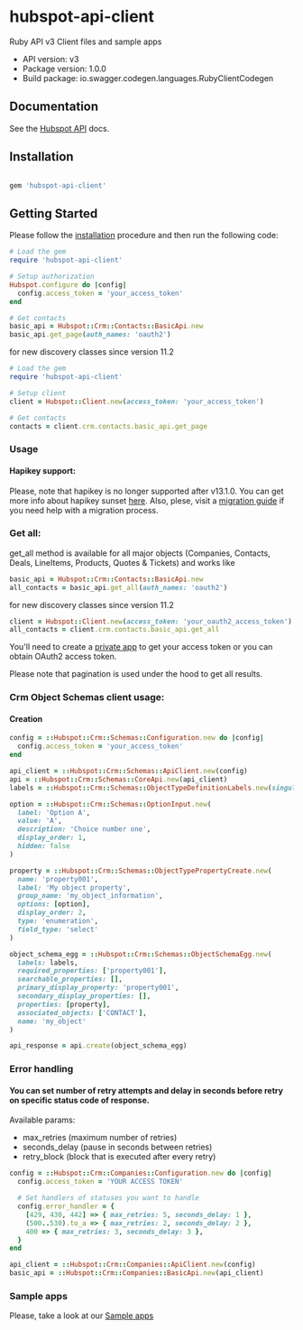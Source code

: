 # hubspot-api-client
Ruby API v3 Client files and sample apps

- API version: v3
- Package version: 1.0.0
- Build package: io.swagger.codegen.languages.RubyClientCodegen

## Documentation

See the [Hubspot API](https://developers.hubspot.com/docs/api/overview) docs.

## Installation

```ruby

gem 'hubspot-api-client'

```

## Getting Started

Please follow the [installation](#installation) procedure and then run the following code:
```ruby
# Load the gem
require 'hubspot-api-client'

# Setup authorization
Hubspot.configure do |config|
  config.access_token = 'your_access_token'
end

# Get contacts
basic_api = Hubspot::Crm::Contacts::BasicApi.new
basic_api.get_page(auth_names: 'oauth2')
```

for new discovery classes since version 11.2
```ruby
# Load the gem
require 'hubspot-api-client'

# Setup client
client = Hubspot::Client.new(access_token: 'your_access_token')

# Get contacts
contacts = client.crm.contacts.basic_api.get_page
```

### Usage

#### Hapikey support:

Please, note that hapikey is no longer supported after v13.1.0. You can get more info about hapikey sunset [here](https://developers.hubspot.com/changelog/upcoming-api-key-sunset). Also, plese, visit a [migration guide](https://developers.hubspot.com/docs/api/migrate-an-api-key-integration-to-a-private-app) if you need help with a migration process.

### Get all:
get_all method is available for all major objects (Companies, Contacts, Deals, LineItems, Products, Quotes & Tickets) and works like

```ruby
basic_api = Hubspot::Crm::Contacts::BasicApi.new
all_contacts = basic_api.get_all(auth_names: 'oauth2')
```

for new discovery classes since version 11.2
```ruby
client = Hubspot::Client.new(access_token: 'your_oauth2_access_token')
all_contacts = client.crm.contacts.basic_api.get_all
```

You'll need to create a [private app](https://developers.hubspot.com/docs/api/private-apps) to get your access token or you can obtain OAuth2 access token.

Please note that pagination is used under the hood to get all results.


### Crm Object Schemas client usage:

#### Creation

```ruby
config = ::Hubspot::Crm::Schemas::Configuration.new do |config|
  config.access_token = 'your_access_token'
end

api_client = ::Hubspot::Crm::Schemas::ApiClient.new(config)
api = ::Hubspot::Crm::Schemas::CoreApi.new(api_client)
labels = ::Hubspot::Crm::Schemas::ObjectTypeDefinitionLabels.new(singular: 'My object', plural: 'My objects')

option = ::Hubspot::Crm::Schemas::OptionInput.new(
  label: 'Option A',
  value: 'A',
  description: 'Choice number one',
  display_order: 1,
  hidden: false
)

property = ::Hubspot::Crm::Schemas::ObjectTypePropertyCreate.new(
  name: 'property001',
  label: 'My object property',
  group_name: 'my_object_information',
  options: [option],
  display_order: 2,
  type: 'enumeration',
  field_type: 'select'
)

object_schema_egg = ::Hubspot::Crm::Schemas::ObjectSchemaEgg.new(
  labels: labels,
  required_properties: ['property001'],
  searchable_properties: [],
  primary_display_property: 'property001',
  secondary_display_properties: [],
  properties: [property],
  associated_objects: ['CONTACT'],
  name: 'my_object'
)

api_response = api.create(object_schema_egg)
```


### Error handling

#### You can set number of retry attempts and delay in seconds before retry on specific status code of response.

Available params:
  - max_retries (maximum number of retries)
  - seconds_delay (pause in seconds between retries)
  - retry_block (block that is executed after every retry)


```ruby
config = ::Hubspot::Crm::Companies::Configuration.new do |config|
  config.access_token = 'YOUR ACCESS TOKEN'

  # Set handlers of statuses you want to handle
  config.error_handler = {
    [429, 430, 442] => { max_retries: 5, seconds_delay: 1 },
    (500..530).to_a => { max_retries: 2, seconds_delay: 2 },
    400 => { max_retries: 3, seconds_delay: 3 },
  }
end

api_client = ::Hubspot::Crm::Companies::ApiClient.new(config)
basic_api = ::Hubspot::Crm::Companies::BasicApi.new(api_client)
```

### Sample apps

Please, take a look at our [Sample apps](https://github.com/HubSpot/sample-apps-list)

